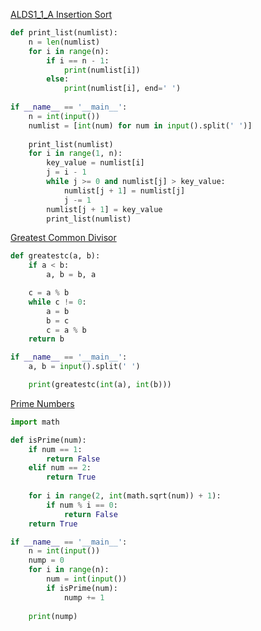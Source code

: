 [ALDS1_1_A Insertion Sort](http://judge.u-aizu.ac.jp/onlinejudge/description.jsp?id=ALDS1_1_A)

```python
def print_list(numlist):
    n = len(numlist)
    for i in range(n):
        if i == n - 1:
            print(numlist[i])
        else:
            print(numlist[i], end=' ')
        
if __name__ == '__main__':
    n = int(input())
    numlist = [int(num) for num in input().split(' ')]
    
    print_list(numlist)
    for i in range(1, n):
        key_value = numlist[i]
        j = i - 1
        while j >= 0 and numlist[j] > key_value:
            numlist[j + 1] = numlist[j]
            j -= 1
        numlist[j + 1] = key_value
        print_list(numlist)
```

[Greatest Common Divisor](http://judge.u-aizu.ac.jp/onlinejudge/description.jsp?id=ALDS1_1_B)

```python
def greatestc(a, b):
    if a < b:
        a, b = b, a

    c = a % b    
    while c != 0:
        a = b
        b = c
        c = a % b
    return b

if __name__ == '__main__':
    a, b = input().split(' ')

    print(greatestc(int(a), int(b)))
```

[Prime Numbers](http://judge.u-aizu.ac.jp/onlinejudge/description.jsp?id=ALDS1_1_C)

```python 
import math

def isPrime(num):
    if num == 1:
        return False
    elif num == 2:
        return True
    
    for i in range(2, int(math.sqrt(num)) + 1):
        if num % i == 0:
            return False
    return True

if __name__ == '__main__':
    n = int(input())
    nump = 0
    for i in range(n):
        num = int(input())
        if isPrime(num):
            nump += 1
    
    print(nump)
```


